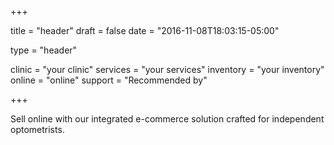 +++

title = "header"
draft = false
date = "2016-11-08T18:03:15-05:00"

type = "header"

clinic = "your clinic"
services = "your services"
inventory = "your inventory"
online = "online"
support = "Recommended by"

+++

Sell online with our integrated e-commerce solution crafted for independent optometrists.

